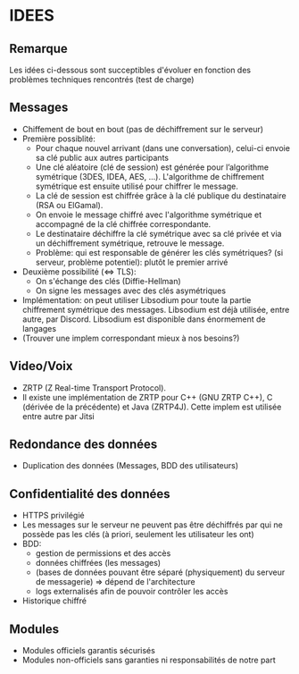 # IDEES

## Remarque

Les idées ci-dessous sont succeptibles d'évoluer en fonction des problèmes techniques rencontrés (test de charge)

## Messages

- Chiffement de bout en bout (pas de déchiffrement sur le serveur)
- Première possiblité: 
    * Pour chaque nouvel arrivant (dans une conversation), celui-ci envoie sa clé public aux autres participants
    * Une clé aléatoire (clé de session) est générée pour l’algorithme symétrique (3DES, IDEA, AES, ...). L'algorithme de chiffrement symétrique est ensuite utilisé pour chiffrer le message. 
    * La clé de session est chiffrée grâce à la clé publique du destinataire (RSA ou ElGamal).
    * On envoie le message chiffré avec l'algorithme symétrique et accompagné de la clé chiffrée correspondante. 
    * Le destinataire déchiffre la clé symétrique avec sa clé privée et via un déchiffrement symétrique, retrouve le message.
    * Problème: qui est responsable de générer les clés symétriques? (si serveur, problème potentiel): plutôt le premier arrivé
- Deuxième possibilité (<=> TLS):
    * On s'échange des clés (Diffie-Hellman)
    * On signe les messages avec des clés asymétriques
- Implémentation: on peut utiliser Libsodium pour toute la partie chiffrement symétrique des messages. Libsodium est déjà utilisée, entre autre, par Discord. Libsodium est disponible dans énormement de langages
- (Trouver une implem correspondant mieux à nos besoins?)

## Video/Voix

- ZRTP (Z Real-time Transport Protocol).
- Il existe une implémentation de ZRTP pour C++ (GNU ZRTP C++), C (dérivée de la précédente) et Java (ZRTP4J). Cette implem est utilisée entre autre par Jitsi

## Redondance des données

- Duplication des données (Messages, BDD des utilisateurs)

## Confidentialité des données

- HTTPS privilégié
- Les messages sur le serveur ne peuvent pas être déchiffrés par qui ne possède pas les clés (à priori, seulement les utilisateur les ont)
- BDD: 
    * gestion de permissions et des accès
    * données chiffrées (les messages)
    * (bases de données pouvant être séparé (physiquement) du serveur de messagerie) => dépend de l'architecture
    * logs externalisés afin de pouvoir contrôler les accès
- Historique chiffré

## Modules

- Modules officiels garantis sécurisés
- Modules non-officiels sans garanties ni responsabilités de notre part